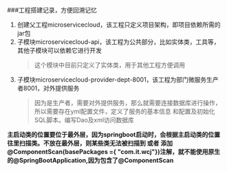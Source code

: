 ###工程搭建记录，方便回溯记忆
1. 创建父工程microservicecloud，该工程只定义项目架构，即项目依赖所需的jar包
2. 子模块microservicecloud-api，该工程为公共部分，比如实体类，工具等，其他子模块可以依赖它进行开发
   > 这个模块中目前只定义了实体类，用于其他工程方便调用
3. 子模块microservicecloud-provider-dept-8001，该工程为部门微服务生产者8001，对外提供服务
   > 因为是生产者，需要对外提供服务，那么就需要连接数据库进行操作，所以需要存在yml配置文件，定义了服务的基本信息
   和配置及初始化SQL脚本。编写Dao及xml访问数据库

**主启动类的位置要位于最外层，因为springboot启动时，会根据主启动类的位置往里扫描类。不放在最外层，则某些类无法被扫描到
或者 添加@ComponentScan(basePackages ={ "com.it.wcj"})注解，就不能使用原生的@SpringBootApplication,因为包含了@ComponentScan**


